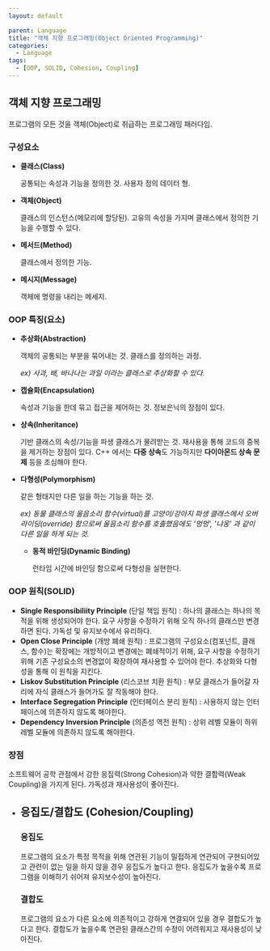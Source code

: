```yaml
---
layout: default

parent: Language
title: "객체 지향 프로그래밍(Object Oriented Programming)"
categories:
  - Language
tags:
  - [OOP, SOLID, Cohesion, Coupling]
---
```


## 객체 지향 프로그래밍

프로그램의 모든 것을 객체(Object)로 취급하는 프로그래밍 패러다임.



### 구성요소

- **클래스(Class)**

  공통되는 속성과 기능을 정의한 것. 사용자 정의 데이터 형.

- **객체(Object)**

  클래스의 인스턴스(메모리에 할당된). 고유의 속성을 가지며 클래스에서 정의한 기능을 수행할 수 있다.

- **메서드(Method)**

  클래스에서 정의한 기능.

- **메시지(Message)**

  객체에 명령을 내리는 메세지.

  

### OOP 특징(요소)

- **추상화(Abstraction)**

  객체의 공통되는 부분을 묶어내는 것. 클래스를 정의하는 과정.

  *ex) 사과, 배, 바나나는 과일 이라는 클래스로 추상화할 수 있다.*

- **캡슐화(Encapsulation)**

  속성과 기능을 한데 묶고 접근을 제어하는 것. 정보은닉의 장점이 있다.

- **상속(Inheritance)**

  기반 클래스의 속성/기능을 파생 클래스가 물려받는 것. 재사용을 통해 코드의 중복을 제거하는 장점이 있다. C++ 에서는 **다중 상속**도 가능하지만 **다이아몬드 상속 문제** 등을 조심해야 한다.

- **다형성(Polymorphism)**

  같은 형태지만 다른 일을 하는 기능을 하는 것.

  *ex) 동물 클래스의 울음소리 함수(virtual)를 고양이/강아지 파생 클래스에서 오버라이딩(override) 함으로써 울음소리 함수를 호출했음에도 '멍멍', '냐옹' 과 같이 다른 일을 하게 되는 것.*

  - **동적 바인딩(Dynamic Binding)**

    런타임 시간에 바인딩 함으로써 다형성을 실현한다.

  

### OOP 원칙(SOLID)

- **Single Responsibiliity Principle** (단일 책임 원칙) : 하나의 클래스는 하나의 목적을 위해 생성되어야 한다. 요구 사항을 수정하기 위해 오직 하나의 클래스만 변경하면 된다. 가독성 및 유지보수에서 유리하다.
- **Open Close Principle** (개방 폐쇄 원칙) : 프로그램의 구성요소(컴포넌트, 클래스, 함수)는 확장에는 개방적이고 변경에는 폐쇄적이기 위해, 요구 사항을 수정하기 위해 기존 구성요소의 변경없이 확장하여 재사용할 수 있어야 한다. 추상화와 다형성을 통해 이 원칙을 지킨다.
- **Liskov Substitution Principle** (리스코브 치환 원칙) : 부모 클래스가 들어갈 자리에 자식 클래스가 들어가도 잘 작동해야 한다.
- **Interface Segregation Principle** (인터페이스 분리 원칙) : 사용하지 않는 인터페이스에 의존하지 않도록 해야한다.
- **Dependency Inversion Principle** (의존성 역전 원칙) : 상위 레벨 모듈이 하위 레벨 모듈에 의존하지 않도록 해야한다.



### 장점

소프트웨어 공학 관점에서 강한 응집력(Strong Cohesion)과 약한 결합력(Weak Coupling)을 가지게 된다. 가독성과 재사용성이 좋아진다.



- ## 응집도/결합도 (Cohesion/Coupling)

  
  
  ### **응집도**
  
  프로그램의 요소가 특정 목적을 위해 연관된 기능이 밀접하게 연관되어 구현되어있고 관련이 없는 일을 하지 않을 경우 응집도가 높다고 한다. 응집도가 높을수록 프로그램을 이해하기 쉬어져 유지보수성이 높아진다.
  
  
  
  ### **결합도**
  
  프로그램의 요소가 다른 요소에 의존적이고 강하게 연결되어 있을 경우 결합도가 높다고 한다. 결합도가 높을수록 연관된 클래스간의 수정이 어려워지고 재사용성이 낮아진다.
  
  

